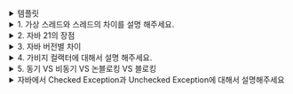 <details>
<summary> 템플릿 </summary>
<br>
<pre>
무슨 차이일까?
</pre>

</details>

<details>
<summary> 1. 가상 스레드와 스레드의 차이를 설명 해주세요. </summary>
<br>
<pre>
스레드(전통적인 스레드), 가상 스레드(virtual thread)는 둘다 java에서 동시성을 다루기 위한 기술이지만,
구조와 성능 특성에 중요한 차이가 있다.

# 1. 정의
스레드
- os 커널 수준의 실제 스레드
- 오래전부터 존재
- os가 스레드를 스케줄링

가상 스레드
- 경량 스레드, 사용자 수준에서 관리
- java 19에서 프리뷰로 도입
- jvm이 직접 스케줄링

# 2. 스케줄릥
스레드는 os 커널이 직접 cpu 할당 하고
가상 스레드는 jvm 내부의 스케줄러가 플랫폼 스래드 위에서 매우 많은 수의 가상 스레드를 협력적으로 실행
## 플랫폼 스레드란?
java에서 생성된 일반적인 스레드 클래스 인스턴스 이며, 실제로는 os의 커널 스레드와 1:1 매핑이 된다.

java의 new Thread()로 만든 스레드는 곧바로 os 차원에서도 하나의 스레드로 생성된다.

# 3. 블로킹 I/O 처리
스레드
- 실제 os 스레드가 블록킹되어서 비효율
- 스레드 낭비 발생

가상 스레드
- jvm이 블로킹 감지 후 다른 가상 스레드로 스위칭
- cpu 리소스 활용 극대화

| 항목     | 전통 스레드    | 가상 스레드                 |
| ------ | --------- | ---------------------- |
| 실행 단위  | OS 커널 스레드 | 사용자 수준 스레드             |
| 스케줄링   | OS에서 수행   | JVM에서 수행               |
| 블로킹 처리 | 비효율적      | 효율적으로 감지 및 전환          |
| 스레드 수  | 제한적       | 수십만 개 가능               |
| 도입 시기  | 오래전부터     | Java 19+ (정식은 Java 21) |


</pre>

</details>

<details>
<summary> 2. 자바 21의 장점 </summary>
<br>
<pre>

가상 스레드
- 초경량 스레드 수천~수만개 생성 가능
- 비동기 코드보다 쉽게 동시성 처리 가능
- 블로킹 I/O 코드도 성능 저하 없이 작성 가능
- 웹서버, 마이크로서비스에 최적

레코드 패턴
- 패턴 매칭으로 더 간결한 코드 작성 가능
```java
if (obj instanceof Person(String name, int age)) {
    System.out.println(name + " is " + age + " years old");
}
```
스위치 패턴 매칭
- switch 문에서 instanceof 없이 타입 분기 가능
```java
static String formatShape(Shape s) {
    return switch (s) {
        case Circle c -> "Circle with radius " + c.radius();
        case Rectangle r -> "Rectangle: " + r.width() + " x " + r.height();
    };
}
```

성능 향상
- 가비지 컬렉터, JIT 컴파일러, 메모리 최적화 향상
- GC 감소, JIT 개선으로 처리 속도 향상

</pre>

</details>

<details>
<summary> 3. 자바 버전별 차이 </summary>
<br>
<pre>

| 기능/특징                            | Java 11 (2018)    | Java 17 (2021)       | Java 21 (2023) |
| -------------------------------- | ----------------- | -------------------- | -------------- |
| 🎯 **LTS 지원**                    | ✅                 | ✅                    | ✅              |
| 📦 `var`의 지역 변수 선언               | ✅ (Java 10)       | ✅                    | ✅              |
| 📦 텍스트 블록 (`"""`)                | ❌                 | ✅                    | ✅              |
| 📦 레코드 (`record`)                | ❌                 | ✅                    | ✅              |
| 🧩 패턴 매칭 for `instanceof`        | ❌                 | ✅                    | ✅              |
| 🧩 레코드 패턴                        | ❌                 | ❌                    | ✅ (정식)         |
| 🔁 Switch 패턴 매칭                  | ❌                 | 🔁 (프리뷰)             | ✅ (정식)         |
| 🔄 Sealed 클래스                    | ❌                 | ✅ (정식)               | ✅              |
| 🧵 가상 스레드 (Virtual Thread)       | ❌                 | 🔁 (프리뷰)             | ✅ (정식)         |
| 🧪 Structured Concurrency        | ❌                 | ❌                    | 🔁 (프리뷰)       |
| 📝 String Template (`STR."..."`) | ❌                 | ❌                    | 🔁 (프리뷰)       |
| ⚙️ ZGC (저지연 가비지 컬렉터)             | 실험적               | ✅ 개선                 | ✅ 안정화          |
| ⚙️ G1 GC 개선                      | ✅                 | ✅                    | ✅              |
| 🔒 TLS 1.3 지원                    | ✅                 | ✅                    | ✅              |
| 🧹 `HttpClient` 정식               | ✅                 | ✅                    | ✅              |
| 🧼 제거된 API                       | Java EE, CORBA 제거 | Applet 등 더 많은 API 제거 | 보안/호환성 개선 중심   |
| 💡 `instanceof` 개선               | ❌                 | ✅                    | ✅              |
| 💬 JEP 수                         | 약 17개             | 약 14개                | **15개 이상**     |

| 목적          | 추천 버전       | 이유                                          |
| ----------- | ----------- | ------------------------------------------- |
| 안정성과 호환성    | Java 11     | 가장 안정된 이전 LTS, 보수적인 프로젝트                    |
| 기능 + 안정성    | Java 17     | 레코드, 패턴 매칭 등 현대적 문법 포함                      |
| 최신 기능 적극 도입 | **Java 21** | 가상 스레드, 패턴 매칭, 구조적 동시성, String 템플릿 등 풍부한 개선 |

</pre>

</details>


<details>
<summary> 4. 가비지 컬랙터에 대해서 설명 해주세요. </summary>
<br>
<pre>
무슨 차이일까?
</pre>

</details>

<details>
<summary> 5. 동기 VS 비동기 VS 논블로킹 VS 블로킹  </summary>
<br>
<pre>

# 핵심 요약

| 구분    | 동기(Synchronous)      | 비동기(Asynchronous)                | 블로킹(Blocking)        | 논블로킹(Non-blocking) |
| ----- | -------------------- | -------------------------------- | -------------------- | ------------------ |
| 의미    | 결과를 기다렸다가 다음 작업      | 결과 안 기다리고 바로 다음 작업               | 결과가 올 때까지 **기다림**    | 결과 없어도 바로 **리턴**   |
| 흐름 제어 | 호출 → 응답 → 다음         | 호출 → 다음 → 응답 오면 콜백               | **스레드 점유** O         | **스레드 점유** X       |
| 예시    | `result = doTask()`  | `doTask(callback)`               | `read()`             | `poll()`           |
| 처리 방식 | 순차 처리                | 병렬/콜백 처리                         | 멈춰서 대기               | 응답 없으면 그냥 넘김       |
| 대표 도구 | `RestTemplate`, JDBC | `CompletableFuture`, `WebClient` | `InputStream.read()` | `NIO`, `Netty`     |


| 조합           | 설명             | 예시                                    |
| ------------ | -------------- | ------------------------------------- |
| ✅ 동기 + 블로킹   | 결과 기다림, 스레드 점유 | 대부분의 전통적인 코드 (`JDBC`, `RestTemplate`) |
| ✅ 동기 + 논블로킹  | 거의 없음          | 드뭄, 예외적 상황                            |
| ✅ 비동기 + 블로킹  | 드물지만 가능        | 비동기 호출 후 `.get()` 같은 blocking 메서드     |
| ✅ 비동기 + 논블로킹 | 진짜 고성능 구조      | `WebClient`, `Netty`, `Reactor` 등     |


- 동기 + 블로킹
```java
String response = restTemplate.getForObject("/api", String.class);
System.out.println("응답: " + response);

```
스레드가 점유 된다.
- 비동기 + 블로킹
```java
Future<String> future = executor.submit(() -> callApi());
String result = future.get(); // ❌ 블로킹

```
- 동기 + 논 블로킹
거의 드문 조합
```java
int available = socketChannel.read(buffer); // 즉시 리턴
// 결과 없으면 -1, 기다리지 않음
```
논블로킹이지만 비동기적으로는 처리 안된다.
호출자가 직접 계속 체크해야 된다.(polling)

- 비동기 + 논 블로킹 -> 가장 효율적
```java
webClient.get()
    .uri("/api")
    .retrieve()
    .bodyToMono(String.class)
    .subscribe(result -> {
        System.out.println("결과: " + result);
});

```
요청 후 스레드 점유 ❌
결과는 나중에 콜백으로 옴
진짜 비동기 + 논블로킹

| 개념        | 설명                                   |
| --------- | ------------------------------------ |
| **비동기**   | 흐름 제어 중심 (다음 작업으로 넘어감)               |
| **논블로킹**  | 자원 사용 중심 (스레드 점유하지 않음)               |
| 같이 쓰이는 이유 | 비동기 + 논블로킹 조합이 **최고의 리소스 효율**을 내기 때문 |


# 내 정리
동기방식은 결과를 기다렸다가 다음 작업을 하고
비동기는 기다리지 않고 다음 작업을 진행
논블로킹은 스레드를 점유하지 않고 응답이 오면 콜백처리
블로킹은 결과가 올때 까지 기다리고 스레드를 점유한다.
</pre>

</details>

<details>
<summary> 자바에서 Checked Exception과 Unchecked Exception에 대해서 설명해주세요</summary>
<br>
<pre>

Checked Exception은 컴파일 시점에 확인되며, 반드시 처리해야 하는 예외입니다. 자바에서는 IOException, SQLException 등이 이에 속합니다. 
Checked Exception을 유발하는 메서드를 호출하는 경우, 메서드 시그니처에 throws를 사용하여 호출자에게 예외를 위임하거나 메서드 내에서 
try-catch를 사용하여 해당 예외를 반드시 처리해야합니다.

Unchecked Exception은 런타임 시점에 발생하는 예외로, 컴파일러가 처리 여부를 강제하지 않습니다. 자바에서는 RuntimeException을 상속한 
예외들이 해당됩니다. 일반적으로 프로그래머의 실수나 코드 오류로 인해 발생합니다.

# 각각 언제 사용해야 할까요?
Checked Exception은 외부 환경과의 상호작용에서 발생할 가능성이 높은 예외에 적합합니다. 예를 들어, 파일 입출력, 네트워크 통신 등에서 발생할 수 
있는 예외는 Checked Exception으로 처리하는 것이 좋습니다. 이러한 예외는 예측 가능하며, 호출하는 쪽에서 적절히 처리할 수 있는 여지가 있습니다.

Uncheked Exception은 코드 오류, 논리적 결함 등 프로그래머의 실수로 인해 발생할 수 있는 예외에 적합합니다. 예를 들어, null 참조 또는 잘못된 
인덱스 접근 등은 호출자가 미리 예측하거나 처리할 수 없기 때문에 Unchecked Exception으로 두는 것이 좋습니다.
</pre>

</details>

